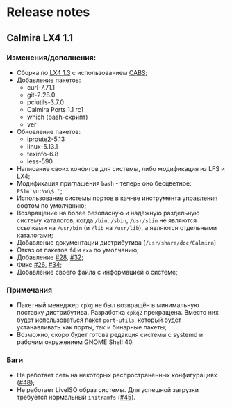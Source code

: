 # Release notes

## Calmira LX4 1.1

### Изменения/дополнения:

* Сборка по [LX4 1.3](https://lx4u.ru/rel/1.3/#/) с использованием [CABS](https://github.com/CalmiraLinux/CalmiraLinux/wiki/CABS---Calmira-Automation-Build-System);
* Добавление пакетов:
    * curl-7.71.1
    * git-2.28.0
    * pciutils-3.7.0
    * Calmira Ports 1.1 rc1
    * which (bash-скрипт)
    * ver
* Обновление пакетов:
    * iproute2-5.13
    * linux-5.13.1
    * texinfo-6.8
    * less-590
* Написание своих конфигов для системы, либо модификация из LFS и LX4;
* Модификация приглашения `bash` - теперь оно бесцветное: `PS1='\u:\w\$ '`;
* Использование системы портов в кач-ве инструмента управления софтом по умолчанию;
* Возвращение на более безопасную и надёжную раздельную систему каталогов, когда `/bin`, `/sbin`, `/usr/sbin` не являются ссылками на `/usr/bin` (и `/lib` на `/usr/lib`), а являются отдельными каталогами;
* Добавление документации дистрибутива (`/usr/share/doc/Calmira`)
* Отказ от пакетов `fd` и `exa` по умолчанию;
* Добавление [#28](https://github.com/CalmiraLinux/CalmiraLinux/issues/28), [#32](https://github.com/CalmiraLinux/CalmiraLinux/issues/32);
* Фикс [#26](https://github.com/CalmiraLinux/CalmiraLinux/issues/26), [#34](https://github.com/CalmiraLinux/CalmiraLinux/issues/34);
* Добавление своего файла с информацией о системе;

### Примечания

* Пакетный менеджер `cpkg` не был возвращён в минимальную поставку дистрибутива. Разработка `cpkg2` прекращена. Вместо них будет использоваться пакет `port-utils`, который будет устанавливать как порты, так и бинарные пакеты;
* Возможно, скоро будет готова редакция системы с systemd и рабочим окружением GNOME Shell 40.

### Баги

* Не работает сеть на некоторых распространённых конфигурациях ([#48](https://github.com/CalmiraLinux/CalmiraLinux/issues/48));
* Не работает LiveISO образ системы. Для успешной загрузки требуется нормальный `initramfs` ([#45](https://github.com/CalmiraLinux/CalmiraLinux/issues/45)).

